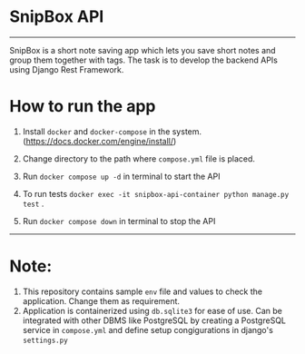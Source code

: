 # SnipBox API
-----------------------
SnipBox is a short note saving app which lets you save short notes and group them together with tags. The task is
to develop the backend APIs using Django Rest Framework.

# How to run the app

1. Install `docker` and `docker-compose` in the system.(https://docs.docker.com/engine/install/)

2. Change directory to the path where `compose.yml` file is placed.

3. Run `docker compose up -d` in terminal to start the API

4. To run tests `docker exec -it snipbox-api-container python manage.py test` .
   
5. Run `docker compose down` in terminal to stop the API

------------------------------------------------------------
# Note:
1. This repository contains sample `env` file and values to check the application. Change them as requirement.
2. Application is containerized using `db.sqlite3` for ease of use. Can be integrated with other DBMS like PostgreSQL by creating a PostgreSQL service in `compose.yml` and define setup congigurations in django's `settings.py`